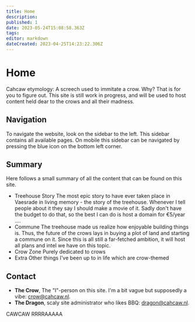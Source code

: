 ```yaml
---
title: Home
description: 
published: 1
date: 2023-05-24T15:08:58.363Z
tags: 
editor: markdown
dateCreated: 2023-04-25T14:23:22.306Z
---
```


# Home
Cahcaw etymology: A screech used to immitate a crow.
Why? That is for you to figure out.
This site is still work in progress, and will be used to host content held dear to the crows and all their madness.

## Navigation
To navigate the website, look on the sidebar to the left. This sidebar contains all available pages. On mobile this sidebar can be navigated by pressing the blue icon on the bottom left corner.

## Summary
Here follows a small summary of all the content that can be found on this site.
- Treehouse Story
The most epic story to have ever taken place in Vaesrade in living memory - the story of the treehouse. Whenever I tell people about it they say I should make a movie of it. Sadly don't have the budget to do that, so the best I can do is host a domain for €5/year ....
- Commune
The treehouse made us realize how enjoyable building things is. Thus, the future of the crows lays in buying a plot of land and starting a commune on it. Since this is all still a far-fetched ambition, it will host all plans and intel we have on this topic.
- Crow Zone
Purely dedicated to crows
- Extra
Other things I've been up to in life which are crow-themed

## Contact
- **The Crow**, The "I"-person on this site. I'm a bit vague but supposedly a vibe: [crow@cahcaw.nl](mailto:thecrow@cahcaw.nl).
- **The Dragon**, scaly site administrator who likes BBQ: [dragon@cahcaw.nl](mailto:thedragon@cahcaw.nl).

CAWCAW RRRRAAAAA